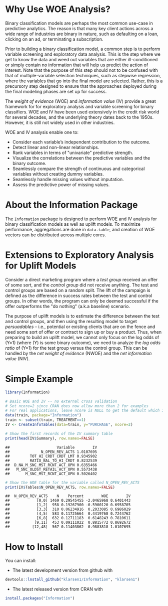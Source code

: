 <!-- README.md is generated from README.Rmd. Please edit that file -->
Why Use WOE Analysis?
=====================

Binary classification models are perhaps the most common use-case in predictive analytics. The reason is that many key client actions across a wide range of industries are binary in nature, such as defaulting on a loan, clicking on an ad, or terminating a subscription.

Prior to building a binary classification model, a common step is to perform variable screening and exploratory data analysis. This is the step where we get to know the data and weed out variables that are either ill-conditioned or simply contain no information that will help us predict the action of interest. Note that the purpose of this step should not to be confused with that of multiple-variable selection techniques, such as stepwise regression, where the variables that go into the final model are selected. Rather, this is a precursory step designed to ensure that the approaches deployed during the final modeling phases are set up for success.

The *weight of evidence* (WOE) and *information value* (IV) provide a great framework for for exploratory analysis and variable screening for binary classifiers. WOE and IV have been used extensively in the credit risk world for several decades, and the underlying theory dates back to the 1950s. However, it is still not widely used in other industries.

WOE and IV analysis enable one to:

-   Consider each variable’s independent contribution to the outcome.
-   Detect linear and non-linear relationships.
-   Rank variables in terms of "univariate" predictive strength.
-   Visualize the correlations between the predictive variables and the binary outcome.
-   Seamlessly compare the strength of continuous and categorical variables without creating dummy variables.
-   Seamlessly handle missing values without imputation.
-   Assess the predictive power of missing values.

About the Information Package
=============================

The `Information` package is designed to perform WOE and IV analysis for binary classification models as well as uplift models. To maximize performance, aggregations are done in `data.table`, and creation of WOE vectors can be distributed across multiple cores.

Extensions to Exploratory Analysis for Uplift Models
====================================================

Consider a direct marketing program where a *test group* received an offer of some sort, and the *control group* did not receive anything. The test and control groups are based on a random split. The lift of the campaign is defined as the difference in success rates between the test and control groups. In other words, the program can only be deemed successful if the offer outperforms the "do nothing" (a.k.a baseline) scenario.

The purpose of uplift models is to estimate the difference between the test and control groups, and then using the resulting model to target *persuadables* – i.e., potential or existing clients that are on the fence and need some sort of offer or contract to sign up or buy a product. Thus, when preparing to build an uplift model, we cannot only focus on the log odds of \(Y=1\) (where \(Y\) is some binary outcome), we need to analyze the *log odds ratio* of \(Y=1\) for the test group versus the control group. This can be handled by the *net weight of evidence* (NWOE) and the *net information value* (NIV).

Simple Example
==============

``` r
library(Information)

# Basic WOE and IV -- no external cross validation
# Set ncore=2 since CRAN does now allow more than 2 for examples
# For real applications, leave ncore is NULL to get the default which is: number of cores - 1
data(train, package="Information")
train <- subset(train, TREATMENT==1)
IV <- CreateInfoTables(data=train, y="PURCHASE", ncore=2)

# Show the first records of the IV summary table
print(head(IV$Summary), row.names=FALSE)
```

    ##                     Variable        IV
    ##              N_OPEN_REV_ACTS 1.0107695
    ##         TOT_HI_CRDT_CRDT_LMT 0.9345902
    ##         RATIO_BAL_TO_HI_CRDT 0.8232539
    ##  D_NA_M_SNC_MST_RCNT_ACT_OPN 0.6355466
    ##   M_SNC_OLDST_RETAIL_ACT_OPN 0.5573438
    ##       M_SNC_MST_RCNT_ACT_OPN 0.5026402

``` r
# Show the WOE table for the variable called N_OPEN_REV_ACTS
print(IV$Tables$N_OPEN_REV_ACTS, row.names=FALSE)
```

    ##  N_OPEN_REV_ACTS    N    Percent        WOE        IV
    ##            [0,0] 1469 0.29545455 -2.0465968 0.6401443
    ##            [1,2]  958 0.19267900 -0.5900120 0.6958705
    ##            [3,3]  310 0.06234916  0.2033085 0.6986029
    ##            [4,5]  583 0.11725664  0.4419768 0.7244762
    ##            [6,8]  632 0.12711183  0.6148243 0.7810611
    ##           [9,11]  453 0.09111022  0.8815772 0.8692672
    ##          [12,48]  567 0.11403862  0.9883818 1.0107695

How to Install
==============

You can install:

-   The latest development version from github with

``` r
devtools::lnstall_github("klarsen1/Information", "klarsen1")
```

-   The latest released version from CRAN with

``` r
install.packages("Information")
```
